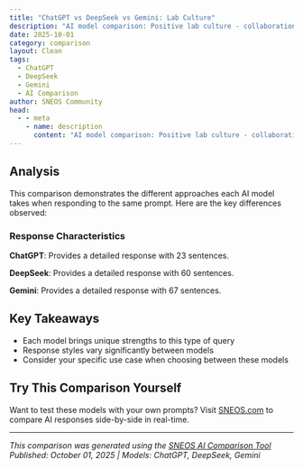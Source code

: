 ```yaml
---
title: "ChatGPT vs DeepSeek vs Gemini: Lab Culture"
description: "AI model comparison: Positive lab culture - collaboration, mentorship, work environment..."
date: 2025-10-01
category: comparison
layout: Clean
tags:
  - ChatGPT
  - DeepSeek
  - Gemini
  - AI Comparison
author: SNEOS Community
head:
  - - meta
    - name: description
      content: "AI model comparison: Positive lab culture - collaboration, mentorship, work environment..."
---
```


<ChatComparison
  title="ChatGPT vs DeepSeek vs Gemini: Lab Culture"
  prompt="Positive lab culture - collaboration, mentorship, work environment"
  :responses='{
    "ChatGPT": "Creating a positive lab culture is essential for fostering collaboration, effective mentorship, and a healthy work environment. Here are some key strategies to promote these aspects:\n\n### 1. Collaboration\n- **Open Communication:** Encourage open and honest dialogue among team members. Use regular meetings and communication tools to keep everyone informed.\n- **Shared Goals:** Define clear, shared research goals that everyone is committed to. Align individual projects to contribute to broader lab objectives.\n- **Interdisciplinary Teamwork:** Promote collaboration across different expertise areas within the lab to enhance creativity and problem-solving.\n- **Recognition:** Acknowledge and celebrate collaborative efforts and successes publicly within the lab community.\n\n### 2. Mentorship\n- **Structured Mentoring Programs:** Establish formal mentoring frameworks where senior members guide juniors, providing both technical and career advice.\n- **Accessibility:** Encourage mentors to be approachable and responsive, creating a safe space for mentees to ask questions and seek feedback.\n- **Personalized Support:** Tailor mentorship to individual needs, recognizing different learning styles and career goals.\n- **Professional Development:** Offer opportunities for skill-building, workshops, and networking to support mentees\u2019 growth.\n\n### 3. Work Environment\n- **Respect and Inclusivity:** Foster a culture of respect, diversity, and inclusion where all members feel valued and heard.\n- **Work-Life Balance:** Promote reasonable work hours and flexibility to help maintain mental health and prevent burnout.\n- **Safe Space:** Ensure the lab environment is physically safe and psychologically supportive, with clear policies against harassment or discrimination.\n- **Resource Availability:** Provide necessary tools, equipment, and support staff to enable efficient work.\n\n### Additional Tips\n- **Lead by Example:** Lab leaders should model positive behavior, effective communication, and professionalism.\n- **Feedback Culture:** Encourage regular constructive feedback and collective problem-solving.\n- **Social Activities:** Organize informal gatherings or team-building activities to strengthen relationships.\n- **Continuous Improvement:** Regularly assess lab culture through surveys or discussions and be willing to make changes.\n\nBuilding a positive lab culture requires ongoing effort but leads to greater productivity, innovation, and satisfaction among lab members.",
    "DeepSeek": "Of course. A positive lab culture built on collaboration, mentorship, and a supportive work environment is the engine of successful, innovative, and fulfilling scientific research. It\u0027s the difference between a lab that simply functions and one that truly thrives.\n\nHere is a detailed breakdown of what this looks like in practice, broken down by each pillar.\n\n---\n\n### 1. Collaboration: \u0022We\u0027re in this together.\u0022\n\nA collaborative lab moves beyond individual silos to create a synergistic environment where the whole is greater than the sum of its parts.\n\n**Key Characteristics:**\n\n*   **Open Communication:** Regular, transparent sharing of data, ideas, and challenges. This happens in lab meetings, over coffee, and in informal chats.\n*   **Shared Resources and Knowledge:** Reagents, protocols, and software scripts are readily available. Senior members teach new members techniques without being asked.\n*   **Interdisciplinary Approach:** Actively seeking and valuing different perspectives, whether from another lab member with a different skillset (e.g., a biologist working with a computational student) or from an external collaborator.\n*   **Team Science Mindset:** Celebrating group achievements and publishing together. Acknowledging that one person\u0027s success elevates the entire lab.\n\n**Practical Examples:**\n*   Holding weekly \u0022data club\u0022 meetings where anyone can present raw data for group problem-solving.\n*   Using a shared lab wiki or digital notebook system where protocols and data are accessible to all.\n*   The PI actively facilitating introductions and collaborations between lab members whose projects could complement each other.\n\n---\n\n### 2. Mentorship: \u0022Your growth is our success.\u0022\n\nEffective mentorship ensures the continuous transfer of knowledge and fosters the next generation of scientists. It\u0027s a multi-directional commitment.\n\n**Key Characteristics:**\n\n*   **Structured \u0026 Organic Mentorship:** A formal \u0022buddy system\u0022 for new members pairs with the organic, day-to-day guidance from the Principal Investigator (PI) and senior post-docs.\n*   **Career-Focused Guidance:** Mentors help mentees not just with their current project, but with career planning, networking, CV/resume writing, and identifying future opportunities (in or out of academia).\n*   **Constructive, Kind Feedback:** Feedback is given regularly, focused on the science and the process, not the person. It\u0027s aimed at improvement, not criticism.\n*   **Autonomy with Support:** PIs and senior members gradually give mentees more independence, providing a safety net but trusting them to lead their projects.\n\n**Practical Examples:**\n*   The PI holds regular, scheduled one-on-one meetings with each lab member to discuss both project progress and career goals.\n*   Senior students and post-docs are encouraged to mentor undergraduates or new graduate students, developing their own leadership skills.\n*   Lab members practice their conference talks or job talks in front of the group, receiving supportive and constructive feedback.\n\n---\n\n### 3. Work Environment: \u0022This is a safe and supportive place to do great science.\u0022\n\nThe work environment sets the emotional and psychological tone for the lab. It\u0027s about respect, well-being, and creating a space where people can do their best work.\n\n**Key Characteristics:**\n\n*   **Psychological Safety:** Lab members feel safe to ask \u0022stupid\u0022 questions, propose high-risk ideas, and admit mistakes without fear of humiliation or retribution. Failures are viewed as learning opportunities.\n*   **Respect for Work-Life Balance:** The lab culture discourages \u0022presenteeism\u0022 and glorifying overwork. PIs model and encourage taking vacations, having hobbies, and maintaining a life outside the lab.\n*   **Inclusivity and Diversity:** The lab actively works to be an inclusive space where people of all backgrounds, identities, and personalities feel valued, respected, and heard.\n*   **Celebration and Recognition:** Both big wins (paper acceptances, grants) and small wins (a difficult experiment finally working, passing a qualifying exam) are celebrated as a group.\n\n**Practical Examples:**\n*   The PI explicitly states that mental health is a priority and that it\u0027s okay to take a mental health day.\n*   The lab has a zero-tolerance policy for bullying, harassment, or disrespectful comments.\n*   The lab hosts informal social events (e.g., monthly happy hours, hiking trips, board game nights) to build camaraderie.\n*   Authorship and credit are discussed openly and fairly early in a project.\n\n---\n\n### The Role of the Principal Investigator (PI)\n\nThe PI is the architect and chief steward of this culture. Their behavior sets the standard. A PI who fosters a positive culture:\n\n*   **Models the Behavior:** They are collaborative, admit their own knowledge gaps, and treat everyone with respect.\n*   **Is Accessible:** Their door (physical or virtual) is open for both scientific and personal concerns.\n*   **Advocates for Their Team:** They fiercely defend their lab members and promote their accomplishments within the institution and the broader scientific community.\n*   **Listens and Adapts:** They regularly solicit feedback on the lab environment and are willing to make changes.\n\n### Signs of a Positive Lab Culture (What to Look For)\n\n*   **Low Turnover:** People stay in the lab and alumni speak fondly of their time there.\n*   **High Morale:** Lab members are generally enthusiastic, supportive of one another, and laugh together.\n*   **Productive Output:** The lab consistently produces high-quality, robust science and publications.\n*   **Strong Alumni Network:** Former lab members remain connected and help current members find jobs.\n*   **People Say \u0022We\u0022 more than \u0022I\u0022:** The language used reflects a collective identity.\n\nIn conclusion, a lab with this kind of culture isn\u0027t just a pleasant place to work\u2014it\u0027s a **high-performing scientific incubator**. It attracts top talent, retains them, and ultimately produces better, more reproducible, and more impactful science because people are empowered to do their best work.",
    "Gemini": "A positive lab culture built on collaboration, mentorship, and a healthy work environment is crucial for productivity, innovation, and the well-being of everyone involved. Here\u0027s a breakdown of each element and how they contribute to a thriving lab:\n\n**1. Collaboration:**\n\n*   **Definition:**  A spirit of teamwork where lab members actively share knowledge, resources, and skills to achieve common goals.\n*   **Characteristics:**\n    *   **Open Communication:**  Encourages the free exchange of ideas, data, and feedback without fear of judgment. Regular lab meetings, informal discussions, and open access to data are key.\n    *   **Shared Resources:**  Access to equipment, reagents, and protocols are readily available and shared efficiently. This might involve a centralized system for tracking and sharing resources.\n    *   **Joint Projects:** Opportunities to work on projects together, allowing members to learn from each other\u0027s expertise and perspectives.\n    *   **Mutual Support:**  Lab members willingly assist each other with experiments, troubleshooting, and analysis, even if it\u0027s outside their specific area of responsibility.\n    *   **Interdisciplinary Collaboration:** Encourages partnerships with other labs or departments to broaden perspectives and tackle complex research questions.\n    *   **Credit Sharing:** Proper recognition and credit are given for contributions to projects, promoting a sense of fairness and encouraging continued collaboration. This includes authorship on publications and presentations.\n\n*   **Benefits:**\n    *   **Increased Productivity:**  Sharing workload and expertise can accelerate research progress.\n    *   **Enhanced Problem Solving:** Diverse perspectives lead to more creative and effective solutions.\n    *   **Skill Development:**  Learning new techniques and approaches from colleagues.\n    *   **Stronger Team Cohesion:**  Building relationships and trust among lab members.\n    *   **Reduced Errors:**  Peer review and support systems can help identify and prevent mistakes.\n\n**2. Mentorship:**\n\n*   **Definition:**  Experienced lab members providing guidance, support, and training to less experienced members (students, postdocs, technicians).\n*   **Characteristics:**\n    *   **Dedicated Mentors:** Senior researchers (PIs, senior postdocs) take on a formal or informal mentorship role.\n    *   **Regular Meetings:** Scheduled one-on-one meetings between mentors and mentees to discuss progress, challenges, and career goals.\n    *   **Constructive Feedback:**  Honest and helpful feedback on experimental design, data analysis, and scientific writing.\n    *   **Skill Development Opportunities:**  Providing opportunities for mentees to learn new techniques, attend conferences, and present their work.\n    *   **Career Guidance:**  Offering advice on career paths, grant writing, networking, and job applications.\n    *   **Advocacy:**  Mentors actively supporting their mentees\u0027 professional development and advocating for their success.\n    *   **Accessibility:** Mentors are approachable and available for questions and support.\n    *   **Two-way Communication:** A good mentor also listens to their mentee and adjusts their mentoring style based on the mentee\u0027s needs.\n\n*   **Benefits:**\n    *   **Faster Learning Curve:**  Mentees acquire skills and knowledge more quickly and efficiently.\n    *   **Improved Research Quality:**  Guidance and feedback lead to better experimental design and data analysis.\n    *   **Increased Confidence:**  Mentorship provides encouragement and support, boosting mentees\u0027 confidence.\n    *   **Enhanced Career Prospects:**  Mentees receive valuable career advice and networking opportunities.\n    *   **Stronger Lab Community:**  Mentorship fosters a sense of connection and belonging within the lab.\n    *   **Succession Planning:** Helps train the next generation of scientists and ensure the lab\u0027s continued success.\n\n**3. Work Environment:**\n\n*   **Definition:**  The overall atmosphere, culture, and practices within the lab that impact the well-being, motivation, and productivity of lab members.\n*   **Characteristics:**\n    *   **Respect and Inclusivity:**  A welcoming and supportive environment where everyone feels valued and respected, regardless of their background, identity, or experience.  This includes active efforts to address bias and promote diversity.\n    *   **Work-Life Balance:**  Encouragement for lab members to maintain a healthy work-life balance, recognizing that personal lives are important.\n    *   **Clear Expectations and Communication:**  Clearly defined roles, responsibilities, and performance expectations, communicated openly and transparently.\n    *   **Fairness and Transparency:**  Decisions made fairly and transparently, with opportunities for input from lab members.\n    *   **Recognition and Appreciation:**  Acknowledging and celebrating accomplishments, both big and small.\n    *   **Open Door Policy:**  A culture where lab members feel comfortable approaching the PI or senior researchers with questions, concerns, or ideas.\n    *   **Safe and Healthy Workplace:**  Adherence to safety protocols and a commitment to maintaining a clean and organized lab environment.\n    *   **Professional Development Opportunities:**  Supporting lab members\u0027 participation in training courses, conferences, and workshops.\n    *   **Social Activities:**  Organizing social events and activities to foster camaraderie and build relationships.\n    *   **Conflict Resolution:**  Clear mechanisms for addressing conflicts and resolving disputes fairly and effectively.\n    *   **Psychological Safety:** Creating an environment where individuals feel safe to take risks, share ideas, and ask questions without fear of judgment or negative consequences.\n\n*   **Benefits:**\n    *   **Increased Morale and Motivation:**  A positive work environment fosters a sense of belonging and purpose, leading to higher morale and motivation.\n    *   **Reduced Stress and Burnout:**  A supportive and balanced work environment can help reduce stress and prevent burnout.\n    *   **Improved Productivity and Creativity:**  A comfortable and stimulating environment can boost productivity and creativity.\n    *   **Lower Turnover:**  Lab members are more likely to stay in a lab with a positive work environment.\n    *   **Enhanced Recruitment:**  A reputation for a positive lab culture can attract talented researchers.\n    *   **Better Mental Health:**  A supportive environment contributes to the mental well-being of all lab members.\n\n**How to Foster a Positive Lab Culture:**\n\n*   **Lead by Example:** The PI sets the tone for the entire lab.  They should model the desired behaviors and values.\n*   **Regularly Assess the Lab Culture:** Conduct surveys, hold focus groups, or have open discussions to gather feedback from lab members.\n*   **Address Issues Promptly:**  Don\u0027t let problems fester.  Address conflicts and concerns quickly and effectively.\n*   **Develop a Lab Handbook:**  Outline lab policies, expectations, and resources.\n*   **Invest in Training:**  Provide training on communication, teamwork, and conflict resolution.\n*   **Celebrate Successes:**  Acknowledge and celebrate achievements, both big and small.\n*   **Promote Social Interaction:**  Organize social events and activities to foster camaraderie.\n*   **Encourage Work-Life Balance:**  Respect lab members\u0027 personal lives and encourage them to take time off.\n*   **Solicit Feedback Regularly:**  Actively seek feedback from lab members on how to improve the lab culture.\n*   **Be Open to Change:**  Be willing to adapt and evolve the lab culture based on feedback and changing circumstances.\n\nBy focusing on collaboration, mentorship, and a positive work environment, labs can create a thriving culture that fosters productivity, innovation, and the well-being of everyone involved. This leads to better science, happier researchers, and a more sustainable and rewarding career in research.\n"
  }'
  published-date="11:07"
/>

## Analysis

This comparison demonstrates the different approaches each AI model takes when responding to the same prompt. Here are the key differences observed:

### Response Characteristics

**ChatGPT**: Provides a detailed response with 23 sentences. 

**DeepSeek**: Provides a detailed response with 60 sentences. 

**Gemini**: Provides a detailed response with 67 sentences. 

## Key Takeaways

- Each model brings unique strengths to this type of query
- Response styles vary significantly between models
- Consider your specific use case when choosing between these models

## Try This Comparison Yourself

Want to test these models with your own prompts? Visit [SNEOS.com](https://sneos.com) to compare AI responses side-by-side in real-time.

---

*This comparison was generated using the [SNEOS AI Comparison Tool](https://sneos.com)*
*Published: October 01, 2025 | Models: ChatGPT, DeepSeek, Gemini*
